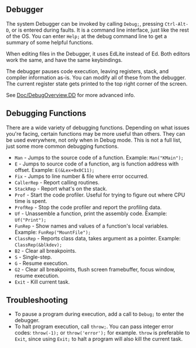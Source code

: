 ## Debugger
The system Debugger can be invoked by calling `Debug;`, pressing `Ctrl-Alt-D`, or is entered during faults. It is a command line interface, just like the rest of the OS. You can enter `Help;` at the debug command line to get a summary of some helpful functions.

When editing files in the Debugger, it uses EdLite instead of Ed. Both editors work the same, and have the same keybindings.

The debugger pauses code execution, leaving registers, stack, and compiler information as-is. You can modify all of these from the debugger. The current register state gets printed to the top right corner of the screen.

See [Doc/DebugOverview.DD](https://zeal-operating-system.github.io/ZealOS/Doc/DebugOverview.DD.html) for more advanced info.

## Debugging Functions
There are a wide variety of debugging functions. Depending on what issues you're facing, certain functions may be more useful than others. They can be used everywhere, not only when in Debug mode. This is not a full list, just some more common debugging functions.

* `Man` - Jumps to the source code of a function. Example: `Man("KMain");`
* `E` - Jumps to source code of a function, arg is function address with offset. Example: `E(&Lex+0x0C11);`
* `Fix` - Jumps to line number & file where error occurred. 
* `CallerRep` - Report calling routines.
* `StackRep` - Report what's on the stack.
* `Prof` - Start the code profiler. Useful for trying to figure out where CPU time is spent.
* `ProfRep` - Stop the code profiler and report the profiling data.
* `Uf` - Unassemble a function, print the assembly code. Example: `Uf("Print");`
* `FunRep` - Show names and values of a function's local variables. Example: `FunRep("MountFile");`
* `ClassRep` - Reports class data, takes argument as a pointer. Example: `ClassRep(&blkdev);`
* `B2` - Clear all breakpoints.
* `S` - Single-step.
* `G` - Resume execution.
* `G2` - Clear all breakpoints, flush screen framebuffer, focus window, resume execution.
* `Exit` - Kill current task.

## Troubleshooting
* To pause a program during execution, add a call to `Debug;` to enter the debugger.
* To halt program execution, call `throw;`. You can pass integer error codes: `throw(-1);` or `throw('error');` for example. `throw` is preferable to `Exit`, since using `Exit;` to halt a program will also kill the current task.